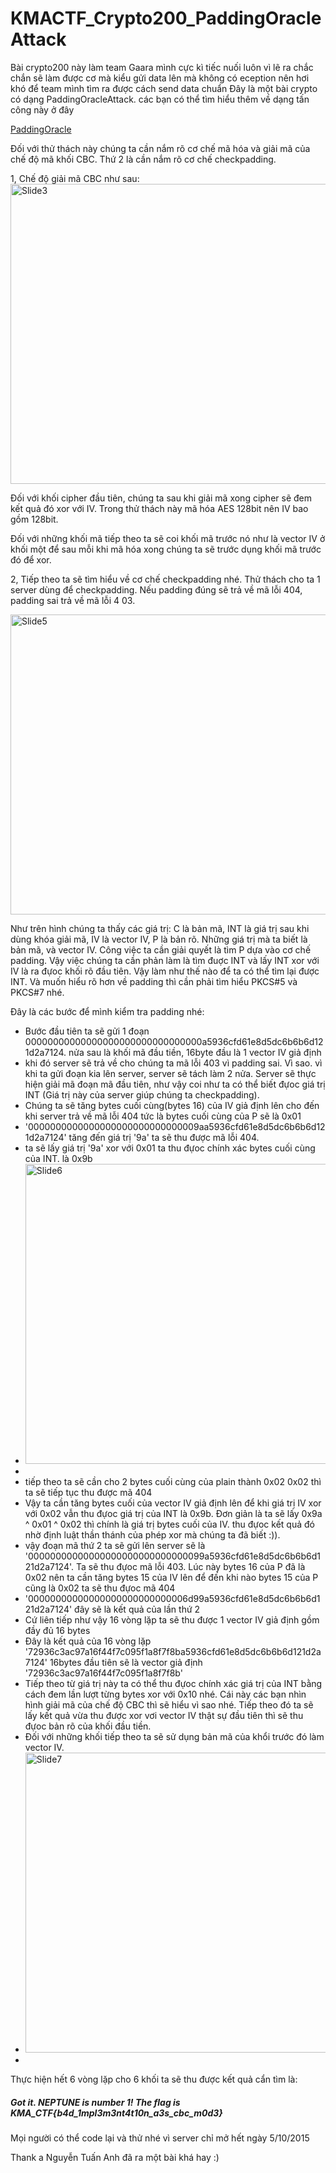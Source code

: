# KMACTF_Crypto200_PaddingOracleAttack
Bài crypto200 này làm team Gaara mình cực kì tiếc nuối luôn vì lẽ ra chắc chắn sẽ làm được cơ mà kiểu gửi data lên mà không có eception nên hơi khó để team mình tìm ra được cách send data chuẩn
Đây là một bài crypto có dạng PaddingOracleAttack. 
các bạn có thể tìm hiểu thêm về dạng tấn công này ở đây 

<a href="http://www.exploresecurity.com/padding-oracle-decryption-attack/">PaddingOracle</a>

Đối với thử thách này chúng ta cần nắm rõ cơ chế mã hóa và giải mã của chế độ mã khối CBC. Thứ 2 là cần nắm rõ cơ chế checkpadding.

1, Chế độ giải mã CBC như sau:
<a data-flickr-embed="true"  href="https://www.flickr.com/photos/135065266@N08/21972095591/in/datetaken/" title="Slide3"><img src="https://farm6.staticflickr.com/5683/21972095591_799075d6bc_z.jpg" width="640" height="480" alt="Slide3"></a><script async src="//embedr.flickr.com/assets/client-code.js" charset="utf-8"></script>

Đối với khối cipher đầu tiên, chúng ta sau khi giải mã xong cipher sẽ đem kết quả đó xor với IV. Trong thử thách này mã hóa AES 128bit nên IV bao gồm 128bit.

Đối với những khối mã tiếp theo ta sẽ coi khối mã trước nó như là vector IV ở khối một để sau mỗi khi mã hóa xong chúng ta sẽ trước dụng khối mã trước đó để xor.

2, Tiếp theo ta sẽ tìm hiểu về cơ chế checkpadding nhé.
Thử thách cho ta 1 server dùng để checkpadding. Nếu padding đúng sẽ trả về mã lỗi 404, padding sai trả về mã lỗi 4
03.

<a data-flickr-embed="true"  href="https://www.flickr.com/photos/135065266@N08/21962314675/in/datetaken/" title="Slide5"><img src="https://farm1.staticflickr.com/626/21962314675_bcb393d45b_z.jpg" width="640" height="480" alt="Slide5"></a><script async src="//embedr.flickr.com/assets/client-code.js" charset="utf-8"></script>

Như trên hình chúng ta thấy các giá trị: C là bản mã, INT là giá trị sau khi dùng khóa giải mã, IV là vector IV, P là bản rõ. Những giá trị mà ta biết là bản mã, và vector IV. Công việc ta cần giải quyết là tìm P dựa vào cơ chế padding.
Vậy việc chúng ta cần phản làm là tìm đuợc INT và lấy INT xor với IV là ra đựoc khối rõ đầu tiên.
Vậy làm như thế nào để ta có thể tìm lại được INT. Và muốn hiểu rõ hơn về padding thì cần phải tìm hiểu PKCS#5 và PKCS#7 nhé.

Đây là các bước để mình kiểm tra padding nhé:
- Bước đầu tiên ta sẽ gửi 1 đoạn 00000000000000000000000000000000a5936cfd61e8d5dc6b6b6d121d2a7124. nửa sau là khối mã đầu tiền, 16byte đầu là 1 vector IV giả định
- khi đó server sẽ trả về cho chúng ta mã lỗi 403 vì padding sai. Vì sao. vì khi ta gửi đoạn kia lên server, server sẽ tách làm 2 nửa. Server sẽ thực hiện giải mã đoạn mã đầu tiên, như vậy coi như ta có thể biết đựoc giá trị INT (Giá trị này của server giúp chúng ta checkpadding). 
- Chúng ta sẽ tăng bytes cuối cùng(bytes 16) của IV giả định lên cho đến khi server trả về mã lỗi 404 tức là bytes cuối cùng của P sẽ là 0x01
- '0000000000000000000000000000009aa5936cfd61e8d5dc6b6b6d121d2a7124' tăng đến giá trị '9a' ta sẽ thu được mã lỗi 404.
- ta sẽ lấy giá trị '9a' xor với 0x01 ta thu đựoc chính xác bytes cuối cùng của INT. là 0x9b
- <a data-flickr-embed="true"  href="https://www.flickr.com/photos/135065266@N08/21775406369/in/datetaken/" title="Slide6"><img src="https://farm1.staticflickr.com/580/21775406369_80af01f590_z.jpg" width="640" height="480" alt="Slide6"></a><script async src="//embedr.flickr.com/assets/client-code.js" charset="utf-8"></script>
- 
- tiếp theo ta sẽ cần cho 2 bytes cuối cùng của plain thành 0x02 0x02 thì ta sẽ tiếp tục thu được mã 404
- Vậy ta cần tăng bytes cuối của vector IV giả định lên để khi giá trị IV xor với 0x02 vẫn thu đựoc giá trị của INT là 0x9b. Đơn giản là ta sẽ lấy 0x9a ^ 0x01 ^ 0x02 thì chính là giá trị bytes cuối của IV. thu đựoc kết quả đó nhờ định luật thần thánh của phép xor mà chúng ta đã biết :)).
- vậy đoạn mã thứ 2 ta sẽ gửi lên server sẽ là '00000000000000000000000000000099a5936cfd61e8d5dc6b6b6d121d2a7124'. Ta sẽ thu đựoc mã lỗi 403. Lúc này bytes 16 của P đã là 0x02 nên ta cần tăng bytes 15 của IV lên để đến khi nào bytes 15 của P cũng là 0x02 ta sẽ thu đựoc mã 404
- '00000000000000000000000000006d99a5936cfd61e8d5dc6b6b6d121d2a7124' đây sẽ là kết quả của lần thứ 2
- Cứ liên tiếp như vậy 16 vòng lặp ta sẽ thu được 1 vector IV giả định gồm đầy đủ 16 bytes
- Đây là kết quả của 16 vòng lặp '72936c3ac97a16f44f7c095f1a8f7f8ba5936cfd61e8d5dc6b6b6d121d2a7124' 16bytes đầu tiên sẽ là vector giả định '72936c3ac97a16f44f7c095f1a8f7f8b'
- Tiếp theo từ giá trị này ta có thể thu đựoc chính xác giá trị của INT bằng cách đem lần lượt từng bytes xor với 0x10 nhé. Cái này các bạn nhìn hình giải mã của chế độ CBC thì sẽ hiểu vì sao nhé. Tiếp theo đó ta sẽ lấy kết quả vừa thu được xor vơi vector IV thật sự đầu tiên thì sẽ thu đựoc bản rõ của khối đầu tiền.
- Đối với những khối tiếp theo ta sẽ sử dụng bản mã của khổi trước đó làm vector IV.
- <a data-flickr-embed="true"  href="https://www.flickr.com/photos/135065266@N08/21936144926/in/datetaken/" title="Slide7"><img src="https://farm1.staticflickr.com/632/21936144926_204edeb630_z.jpg" width="640" height="480" alt="Slide7"></a><script async src="//embedr.flickr.com/assets/client-code.js" charset="utf-8"></script>
- 
Thực hiện hết 6 vòng lặp cho 6 khối ta sẽ thu được kết quả cẩn tìm là:
<h5>Got it. NEPTUNE is number 1! The flag is KMA_CTF{b4d_1mpl3m3nt4t10n_a3s_cbc_m0d3}</h5>


Mọi người có thể code lại và thử nhé vì server chỉ mở hết ngày 5/10/2015

Thank a Nguyễn Tuấn Anh đã ra một bài khá hay :)

